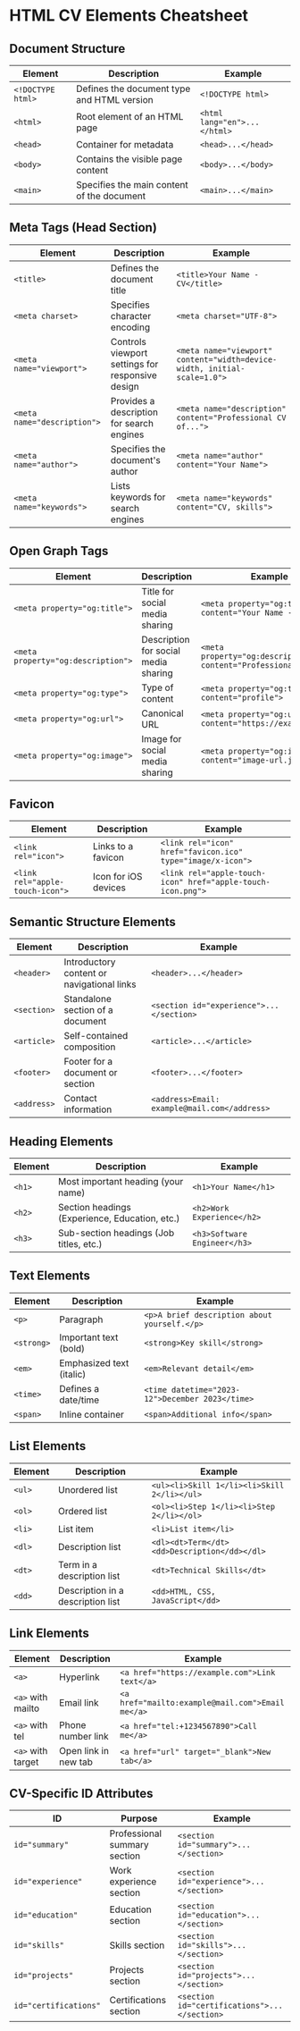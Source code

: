 # HTML CV Elements Cheatsheet

## Document Structure

|Element|Description|Example|
|---|---|---|
|`<!DOCTYPE html>`|Defines the document type and HTML version|`<!DOCTYPE html>`|
|`<html>`|Root element of an HTML page|`<html lang="en">...</html>`|
|`<head>`|Container for metadata|`<head>...</head>`|
|`<body>`|Contains the visible page content|`<body>...</body>`|
|`<main>`|Specifies the main content of the document|`<main>...</main>`|

## Meta Tags (Head Section)

|Element|Description|Example|
|---|---|---|
|`<title>`|Defines the document title|`<title>Your Name - CV</title>`|
|`<meta charset>`|Specifies character encoding|`<meta charset="UTF-8">`|
|`<meta name="viewport">`|Controls viewport settings for responsive design|`<meta name="viewport" content="width=device-width, initial-scale=1.0">`|
|`<meta name="description">`|Provides a description for search engines|`<meta name="description" content="Professional CV of...">`|
|`<meta name="author">`|Specifies the document's author|`<meta name="author" content="Your Name">`|
|`<meta name="keywords">`|Lists keywords for search engines|`<meta name="keywords" content="CV, skills">`|

## Open Graph Tags

|Element|Description|Example|
|---|---|---|
|`<meta property="og:title">`|Title for social media sharing|`<meta property="og:title" content="Your Name - CV">`|
|`<meta property="og:description">`|Description for social media sharing|`<meta property="og:description" content="Professional CV">`|
|`<meta property="og:type">`|Type of content|`<meta property="og:type" content="profile">`|
|`<meta property="og:url">`|Canonical URL|`<meta property="og:url" content="https://example.com">`|
|`<meta property="og:image">`|Image for social media sharing|`<meta property="og:image" content="image-url.jpg">`|

## Favicon

|Element|Description|Example|
|---|---|---|
|`<link rel="icon">`|Links to a favicon|`<link rel="icon" href="favicon.ico" type="image/x-icon">`|
|`<link rel="apple-touch-icon">`|Icon for iOS devices|`<link rel="apple-touch-icon" href="apple-touch-icon.png">`|

## Semantic Structure Elements

|Element|Description|Example|
|---|---|---|
|`<header>`|Introductory content or navigational links|`<header>...</header>`|
|`<section>`|Standalone section of a document|`<section id="experience">...</section>`|
|`<article>`|Self-contained composition|`<article>...</article>`|
|`<footer>`|Footer for a document or section|`<footer>...</footer>`|
|`<address>`|Contact information|`<address>Email: example@mail.com</address>`|

## Heading Elements

|Element|Description|Example|
|---|---|---|
|`<h1>`|Most important heading (your name)|`<h1>Your Name</h1>`|
|`<h2>`|Section headings (Experience, Education, etc.)|`<h2>Work Experience</h2>`|
|`<h3>`|Sub-section headings (Job titles, etc.)|`<h3>Software Engineer</h3>`|

## Text Elements

|Element|Description|Example|
|---|---|---|
|`<p>`|Paragraph|`<p>A brief description about yourself.</p>`|
|`<strong>`|Important text (bold)|`<strong>Key skill</strong>`|
|`<em>`|Emphasized text (italic)|`<em>Relevant detail</em>`|
|`<time>`|Defines a date/time|`<time datetime="2023-12">December 2023</time>`|
|`<span>`|Inline container|`<span>Additional info</span>`|

## List Elements

|Element|Description|Example|
|---|---|---|
|`<ul>`|Unordered list|`<ul><li>Skill 1</li><li>Skill 2</li></ul>`|
|`<ol>`|Ordered list|`<ol><li>Step 1</li><li>Step 2</li></ol>`|
|`<li>`|List item|`<li>List item</li>`|
|`<dl>`|Description list|`<dl><dt>Term</dt><dd>Description</dd></dl>`|
|`<dt>`|Term in a description list|`<dt>Technical Skills</dt>`|
|`<dd>`|Description in a description list|`<dd>HTML, CSS, JavaScript</dd>`|

## Link Elements

|Element|Description|Example|
|---|---|---|
|`<a>`|Hyperlink|`<a href="https://example.com">Link text</a>`|
|`<a>` with mailto|Email link|`<a href="mailto:example@mail.com">Email me</a>`|
|`<a>` with tel|Phone number link|`<a href="tel:+1234567890">Call me</a>`|
|`<a>` with target|Open link in new tab|`<a href="url" target="_blank">New tab</a>`|

## CV-Specific ID Attributes

|ID|Purpose|Example|
|---|---|---|
|`id="summary"`|Professional summary section|`<section id="summary">...</section>`|
|`id="experience"`|Work experience section|`<section id="experience">...</section>`|
|`id="education"`|Education section|`<section id="education">...</section>`|
|`id="skills"`|Skills section|`<section id="skills">...</section>`|
|`id="projects"`|Projects section|`<section id="projects">...</section>`|
|`id="certifications"`|Certifications section|`<section id="certifications">...</section>`|